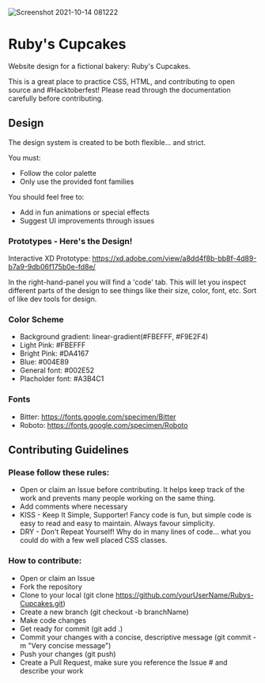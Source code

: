![Screenshot 2021-10-14 081222](https://user-images.githubusercontent.com/46421126/137315003-d82fdc2d-2ccd-46c2-8859-69120f1a1652.png)

# Ruby's Cupcakes
Website design for a fictional bakery: Ruby's Cupcakes. 

This is a great place to practice CSS, HTML, and contributing to open source and #Hacktoberfest! Please read through the documentation carefully before contributing. 

## Design
The design system is created to be both flexible... and strict. 

You must: 
* Follow the color palette
* Only use the provided font families

You should feel free to: 
* Add in fun animations or special effects
* Suggest UI improvements through issues

### Prototypes - Here's the Design!
Interactive XD Prototype: https://xd.adobe.com/view/a8dd4f8b-bb8f-4d89-b7a9-9db06f175b0e-fd8e/

In the right-hand-panel you will find a 'code' tab. This will let you inspect different parts of the design to see things like their size, color, font, etc. Sort of like dev tools for design. 

### Color Scheme
* Background gradient: linear-gradient(#FBEFFF, #F9E2F4) 
* Light Pink: #FBEFFF 
* Bright Pink: #DA4167 
* Blue: #004E89 
* General font: #002E52
* Placholder font: #A3B4C1

### Fonts
* Bitter: https://fonts.google.com/specimen/Bitter
* Roboto: https://fonts.google.com/specimen/Roboto

## Contributing Guidelines

### Please follow these rules: 
* Open or claim an Issue before contributing. It helps keep track of the work and prevents many people working on the same thing. 
* Add comments where necessary
* KISS - Keep It Simple, Supporter! Fancy code is fun, but simple code is easy to read and easy to maintain. Always favour simplicity. 
* DRY - Don't Repeat Yourself! Why do in many lines of code... what you could do with a few well placed CSS classes. 

### How to contribute: 
* Open or claim an Issue
* Fork the repository
* Clone to your local (git clone https://github.com/yourUserName/Rubys-Cupcakes.git)
* Create a new branch (git checkout -b branchName)
* Make code changes
* Get ready for commit (git add .)
* Commit your changes with a concise, descriptive message (git commit -m "Very concise message")
* Push your changes (git push)
* Create a Pull Request, make sure you reference the Issue # and describe your work
